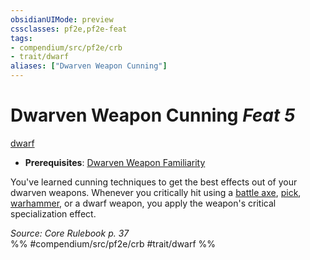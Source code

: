 ```yaml
---
obsidianUIMode: preview
cssclasses: pf2e,pf2e-feat
tags:
- compendium/src/pf2e/crb
- trait/dwarf
aliases: ["Dwarven Weapon Cunning"]
---
```

# Dwarven Weapon Cunning  *Feat 5*  
[dwarf](rules/traits/dwarf.md "Dwarf Ancestry & Heritage Trait")  

- **Prerequisites**: [Dwarven Weapon Familiarity](compendium/feats/dwarven-weapon-familiarity.md)

You've learned cunning techniques to get the best effects out of your dwarven weapons. Whenever you critically hit using a [battle axe](compendium/equipment/items/battle-axe.md), [pick](compendium/equipment/items/pick.md), [warhammer](compendium/equipment/items/warhammer.md), or a dwarf weapon, you apply the weapon's critical specialization effect.

*Source: Core Rulebook p. 37*  
%% #compendium/src/pf2e/crb #trait/dwarf %%